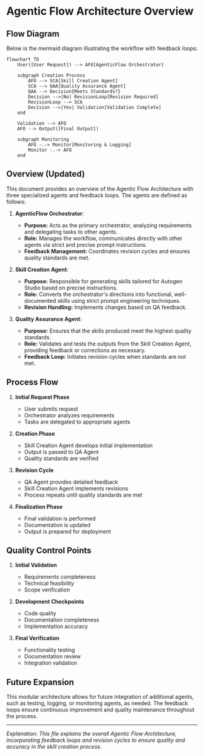 # Agentic Flow Architecture Overview

## Flow Diagram

Below is the mermaid diagram illustrating the workflow with feedback loops:

```mermaid
flowchart TD
    User([User Request]) --> AFO[AgenticFlow Orchestrator]
    
    subgraph Creation Process
        AFO --> SCA[Skill Creation Agent]
        SCA --> QAA[Quality Assurance Agent]
        QAA --> Decision{Meets Standards?}
        Decision -->|No| RevisionLoop[Revision Required]
        RevisionLoop --> SCA
        Decision -->|Yes| Validation[Validation Complete]
    end
    
    Validation --> AFO
    AFO --> Output([Final Output])
    
    subgraph Monitoring
        AFO -.-> Monitor[Monitoring & Logging]
        Monitor -.-> AFO
    end
```

## Overview (Updated)

This document provides an overview of the Agentic Flow Architecture with three specialized agents and feedback loops. The agents are defined as follows:

1. **AgenticFlow Orchestrator**: 
   - **Purpose:** Acts as the primary orchestrator, analyzing requirements and delegating tasks to other agents.
   - **Role:** Manages the workflow, communicates directly with other agents via strict and precise prompt instructions.
   - **Feedback Management:** Coordinates revision cycles and ensures quality standards are met.

2. **Skill Creation Agent**:  
   - **Purpose:** Responsible for generating skills tailored for Autogen Studio based on precise instructions.
   - **Role:** Converts the orchestrator's directions into functional, well-documented skills using strict prompt engineering techniques.
   - **Revision Handling:** Implements changes based on QA feedback.

3. **Quality Assurance Agent**:  
   - **Purpose:** Ensures that the skills produced meet the highest quality standards.
   - **Role:** Validates and tests the outputs from the Skill Creation Agent, providing feedback or corrections as necessary.
   - **Feedback Loop:** Initiates revision cycles when standards are not met.

## Process Flow

1. **Initial Request Phase**
   - User submits request
   - Orchestrator analyzes requirements
   - Tasks are delegated to appropriate agents

2. **Creation Phase**
   - Skill Creation Agent develops initial implementation
   - Output is passed to QA Agent
   - Quality standards are verified

3. **Revision Cycle**
   - QA Agent provides detailed feedback
   - Skill Creation Agent implements revisions
   - Process repeats until quality standards are met

4. **Finalization Phase**
   - Final validation is performed
   - Documentation is updated
   - Output is prepared for deployment

## Quality Control Points

1. **Initial Validation**
   - Requirements completeness
   - Technical feasibility
   - Scope verification

2. **Development Checkpoints**
   - Code quality
   - Documentation completeness
   - Implementation accuracy

3. **Final Verification**
   - Functionality testing
   - Documentation review
   - Integration validation

## Future Expansion

This modular architecture allows for future integration of additional agents, such as testing, logging, or monitoring agents, as needed. The feedback loops ensure continuous improvement and quality maintenance throughout the process.

---

*Explanation: This file explains the overall Agentic Flow Architecture, incorporating feedback loops and revision cycles to ensure quality and accuracy in the skill creation process.* 